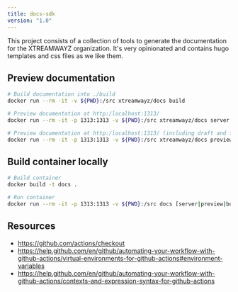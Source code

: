 ```yaml
---
title: docs-sdk
version: "1.0"
---
```


This project consists of a collection of tools to generate the documentation
for the XTREAMWAYZ organization. It's very opinionated and contains hugo templates
and css files as we like them.

## Preview documentation

```bash
# Build documentation into ./build
docker run --rm -it -v ${PWD}:/src xtreamwayz/docs build

# Preview documentation at http:/localhost:1313/
docker run --rm -it -p 1313:1313 -v ${PWD}:/src xtreamwayz/docs server

# Preview documentation at http:/localhost:1313/ (including draft and future content)
docker run --rm -it -p 1313:1313 -v ${PWD}:/src xtreamwayz/docs preview
```

## Build container locally

```bash
# Build container
docker build -t docs .

# Run container
docker run --rm -it -p 1313:1313 -v ${PWD}:/src docs [server|preview|build]
```

## Resources

- https://github.com/actions/checkout
- https://help.github.com/en/github/automating-your-workflow-with-github-actions/virtual-environments-for-github-actions#environment-variables
- https://help.github.com/en/github/automating-your-workflow-with-github-actions/contexts-and-expression-syntax-for-github-actions
